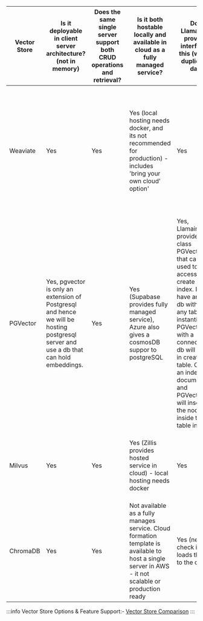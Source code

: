 | Vector Store | Is it deployable in client server architecture? (not in memory)                                                                        | Does the same single server support both CRUD operations and retrieval? | Is it both hostable locally and available in cloud as a fully managed service?                                                                       | Does LlamaIndex provide a interface to this (without duplicating data)                                                                                                                                                                                                                                                                   | What are the supported metrics/techniques for retrieval?                                                                                                                                                                                                                    | Is it possible to add custom retrieval functions? | Average throughput and Latency | Cost (of hosted service per month) | Is it possible to backup data? (ability to persist on demand) |
| ------------ | -------------------------------------------------------------------------------------------------------------------------------------- | ----------------------------------------------------------------------- | ---------------------------------------------------------------------------------------------------------------------------------------------------- | ---------------------------------------------------------------------------------------------------------------------------------------------------------------------------------------------------------------------------------------------------------------------------------------------------------------------------------------- | --------------------------------------------------------------------------------------------------------------------------------------------------------------------------------------------------------------------------------------------------------------------------- | ------------------------------------------------- | ------------------------------ | ---------------------------------- | ------------------------------------------------------------- |
| Weaviate     | Yes                                                                                                                                    | Yes                                                                     | Yes (local hosting needs docker, and its not recommended for production) - includes 'bring your own cloud' option'                                   | Yes                                                                                                                                                                                                                                                                                                                                      | Vector similarity search, Image search (uses an image as a search input to perform vector similarity search), Keyword search (BM25, BM25F), Hybrid search (combines vector search, BM25F search), Generative search (uses a RAG) and also using aggregate or filtering data |                                                   |                                |                                    |                                                               |
| PGVector     | Yes, pgvector is only an extension of Postgresql and hence we will be hosting postgresql server and use a db that can hold embeddings. | Yes                                                                     | Yes (Supabase provides fully managed service), Azure also gives a cosmosDB suppor to postgreSQL                                                      | Yes, Llamaindex provides a class PGVectorStore that can be used to access db and create an index. If we have an empty db without any tables instantiating a PGVectorStore with a connection to db will result in creation of table. Creating an index with documents and PGVectorStore will insert all the nodes inside the table in db. | Similarity Search with Euclidean and Cosine distances. Supports [Indexing](https://github.com/pgvector/pgvector?tab=readme-ov-file#indexing). [Hybrid Search](https://github.com/pgvector/pgvector?tab=readme-ov-file#hybrid-search)                                        |                                                   |                                |                                    |                                                               |
| Milvus       | Yes                                                                                                                                    | Yes                                                                     | Yes (Zillis provides hosted service in cloud) - local hosting needs docker                                                                           | Yes                                                                                                                                                                                                                                                                                                                                      | Similarity Search with Floating point embeddings - Euclidean distance, Inner product, Cosine similarity and with binary embeddings - Jaccard, Hamming.                                                                                                                      |                                                   |                                |                                    |                                                               |
| ChromaDB     | Yes                                                                                                                                    | Yes                                                                     | Not available as a fully manages service. Cloud formation template is available to host a single server in AWS - it not scalable or production ready | Yes (need to check if it loads the data to the client)                                                                                                                                                                                                                                                                                   |                                                                                                                                                                                                                                                                             |                                                   |                                |                                    |                                                               |

:::info
 Vector Store Options & Feature Support:- [Vector Store Comparison](https://docs.llamaindex.ai/en/stable/module_guides/storing/vector_stores/)
:::
